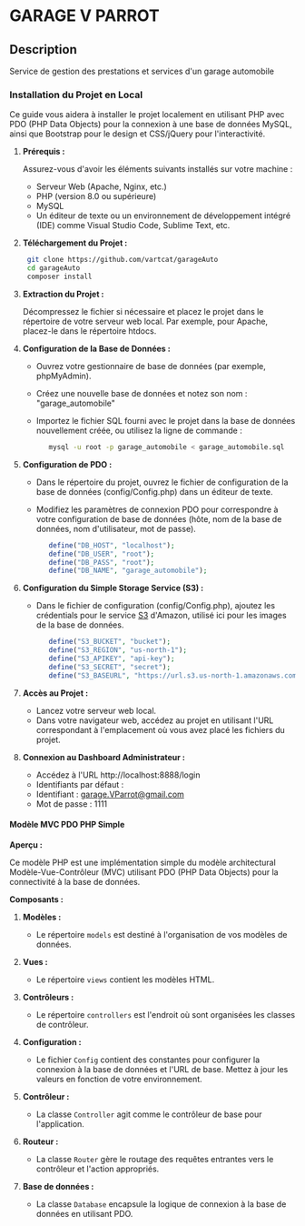 # GARAGE V PARROT

## Description

Service de gestion des prestations et services d'un garage automobile

### Installation du Projet en Local

Ce guide vous aidera à installer le projet localement en utilisant PHP avec PDO (PHP Data Objects) pour la connexion à une base de données MySQL, ainsi que Bootstrap pour le design et CSS/jQuery pour l'interactivité.

1. **Prérequis :**

   Assurez-vous d'avoir les éléments suivants installés sur votre machine :
   - Serveur Web (Apache, Nginx, etc.)
   - PHP (version 8.0 ou supérieure)
   - MySQL
   - Un éditeur de texte ou un environnement de développement intégré (IDE) comme Visual Studio Code, Sublime Text, etc.

2. **Téléchargement du Projet :**

   ```sh
    git clone https://github.com/vartcat/garageAuto   
    cd garageAuto
    composer install
   ```

3. **Extraction du Projet :**

   Décompressez le fichier si nécessaire et placez le projet dans le répertoire de votre serveur web local. Par exemple, pour Apache, placez-le dans le répertoire htdocs.

4. **Configuration de la Base de Données :**

   - Ouvrez votre gestionnaire de base de données (par exemple, phpMyAdmin).
   - Créez une nouvelle base de données et notez son nom : "garage_automobile"
   - Importez le fichier SQL fourni avec le projet dans la base de données nouvellement créée, ou utilisez la ligne de commande :
   
     ```sh
        mysql -u root -p garage_automobile < garage_automobile.sql
     ```

5. **Configuration de PDO :**

   - Dans le répertoire du projet, ouvrez le fichier de configuration de la base de données (config/Config.php) dans un éditeur de texte.
   - Modifiez les paramètres de connexion PDO pour correspondre à votre configuration de base de données (hôte, nom de la base de données, nom d'utilisateur, mot de passe).

     ```php
        define("DB_HOST", "localhost");
        define("DB_USER", "root");
        define("DB_PASS", "root");
        define("DB_NAME", "garage_automobile");
     ```

6. **Configuration du Simple Storage Service (S3) :**

   - Dans le fichier de configuration (config/Config.php), ajoutez les crédentials pour le service
   [S3](https://aws.amazon.com/fr/s3/) d'Amazon, utilisé ici pour les images de la base de données.

     ```php
        define("S3_BUCKET", "bucket");
        define("S3_REGION", "us-north-1");
        define("S3_APIKEY", "api-key");
        define("S3_SECRET", "secret");
        define("S3_BASEURL", "https://url.s3.us-north-1.amazonaws.com/");
     ```

7. **Accès au Projet :**

   - Lancez votre serveur web local.
   - Dans votre navigateur web, accédez au projet en utilisant l'URL correspondant à l'emplacement où vous avez placé les fichiers du projet.

8. **Connexion au Dashboard Administrateur :**

   - Accédez à l'URL http://localhost:8888/login
   - Identifiants par défaut :
   - Identifiant : garage.VParrot@gmail.com
   - Mot de passe : 1111

#### Modèle MVC PDO PHP Simple

**Aperçu :**

Ce modèle PHP est une implémentation simple du modèle architectural Modèle-Vue-Contrôleur (MVC) utilisant PDO (PHP Data Objects) pour la connectivité à la base de données.

**Composants :**

1. **Modèles :**
   - Le répertoire `models` est destiné à l'organisation de vos modèles de données.

2. **Vues :**
   - Le répertoire `views` contient les modèles HTML.

3. **Contrôleurs :**
   - Le répertoire `controllers` est l'endroit où sont organisées les classes de contrôleur.

4. **Configuration :**
   - Le fichier `Config` contient des constantes pour configurer la connexion à la base de données et l'URL de base. Mettez à jour les valeurs en fonction de votre environnement.

5. **Contrôleur :**
   - La classe `Controller` agit comme le contrôleur de base pour l'application.

6. **Routeur :**
   - La classe `Router` gère le routage des requêtes entrantes vers le contrôleur et l'action appropriés.

7. **Base de données :**
   - La classe `Database` encapsule la logique de connexion à la base de données en utilisant PDO.
